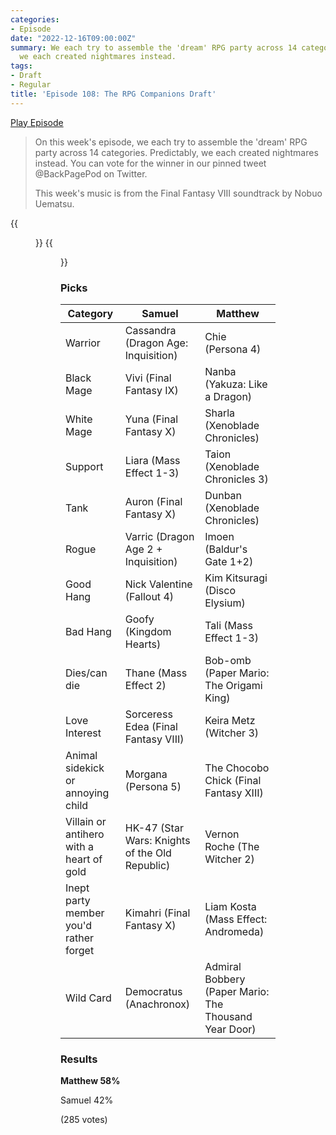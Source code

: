 ```yaml
---
categories:
- Episode
date: "2022-12-16T09:00:00Z"
summary: We each try to assemble the 'dream' RPG party across 14 categories. Predictably,
  we each created nightmares instead.
tags:
- Draft
- Regular
title: 'Episode 108: The RPG Companions Draft'
---
```


[Play Episode](https://www.patreon.com/posts/episode-108-rpg-75960377)
> On this week's episode, we each try to assemble the 'dream' RPG party across 14 categories. Predictably, we each created nightmares instead. You can vote for the winner in our pinned tweet @BackPagePod on Twitter.
>
> This week's music is from the Final Fantasy VIII soundtrack by Nobuo Uematsu.

{{<figure 
    src="/assets/images/infinite-worlds.jpeg" 
    caption="Image credit: TsuMuch" 
    alt="Infinite Worlds" >}}
{{<figure 
    src="/assets/images/phantology.jpeg" 
    caption="Image credit: TsuMuch" 
    alt="Phantology" >}}

### Picks

| Category                                 | Samuel                                         | Matthew                                               |
|------------------------------------------|------------------------------------------------|-------------------------------------------------------|
| Warrior                                  | Cassandra (Dragon Age: Inquisition)            | Chie (Persona 4)                                      |
| Black Mage                               | Vivi (Final Fantasy IX)                        | Nanba (Yakuza: Like a Dragon)                         |
| White Mage                               | Yuna (Final Fantasy X)                         | Sharla (Xenoblade Chronicles)                         |
| Support                                  | Liara (Mass Effect 1-3)                        | Taion (Xenoblade Chronicles 3)                        |
| Tank                                     | Auron (Final Fantasy X)                        | Dunban (Xenoblade Chronicles)                         |
| Rogue                                    | Varric (Dragon Age 2 + Inquisition)            | Imoen (Baldur's Gate 1+2)                             |
| Good Hang                                | Nick Valentine (Fallout 4)                     | Kim Kitsuragi (Disco Elysium)                         |
| Bad Hang                                 | Goofy (Kingdom Hearts)                         | Tali (Mass Effect 1-3)                                |
| Dies/can die                             | Thane (Mass Effect 2)                          | Bob-omb (Paper Mario: The Origami King)               |
| Love Interest                            | Sorceress Edea (Final Fantasy VIII)            | Keira Metz (Witcher 3)                                |
| Animal sidekick or annoying child        | Morgana (Persona 5)                            | The Chocobo Chick (Final Fantasy XIII)                |
| Villain or antihero with a heart of gold | HK-47 (Star Wars: Knights of the Old Republic) | Vernon Roche (The Witcher 2)                          |
| Inept party member you'd rather forget   | Kimahri (Final Fantasy X)                      | Liam Kosta (Mass Effect: Andromeda)                   |
| Wild Card                                | Democratus (Anachronox)                        | Admiral Bobbery (Paper Mario: The Thousand Year Door) |

### Results

**Matthew 58%**

Samuel 42%

(285 votes)



